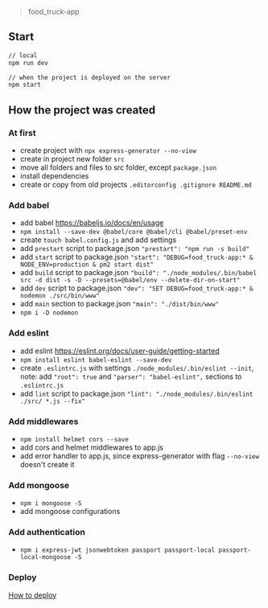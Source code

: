 > food_truck-app

## Start

```bash
// local
npm run dev

// when the project is deployed on the server
npm start

```

## How the project was created

### At first

* create project with `npx express-generator --no-view`
* create in project new folder `src`
* move all folders and files to src folder, except `package.json`
* install dependencies
* create or copy from old projects `.editorconfig .gitignore README.md`

### Add babel

* add babel https://babeljs.io/docs/en/usage
* `npm install --save-dev @babel/core @babel/cli @babel/preset-env`
* create `touch babel.config.js` and add settings
* add `prestart` script to package.json `"prestart": "npm run -s build"`
* add `start` script to package.json `"start": "DEBUG=food_truck-app:* & NODE_ENV=production & pm2 start dist"`
* add `build` script to package.json `"build": "./node_modules/.bin/babel src -d dist -s -D --presets=@babel/env --delete-dir-on-start"`
* add `dev` script to package.json `"dev": "SET DEBUG=food_truck-app:* & nodemon ./src/bin/www"`
* add `main` section to package.json `"main": "./dist/bin/www"`
* `npm i -D nodemon`

### Add eslint

* add eslint https://eslint.org/docs/user-guide/getting-started
* `npm install eslint babel-eslint --save-dev`
* create `.eslintrc.js` with settings `./node_modules/.bin/eslint --init`, note: add `"root": true` and `"parser": "babel-eslint",` sections to `.eslintrc.js`
* add `lint` script to package.json `"lint": "./node_modules/.bin/eslint ./src/ *.js --fix"`


### Add middlewares

* `npm install helmet cors --save`
* add cors and helmet middlewares to app.js
* add error handler to app.js, since express-generator with flag `--no-view` doesn't create it

### Add mongoose

* `npm i mongoose -S`
* add mongoose configurations

### Add authentication

* `npm i express-jwt jsonwebtoken passport passport-local passport-local-mongoose -S`

### Deploy

[How to deploy](https://www.sitepoint.com/premium/courses/deploying-a-node-js-app-to-digitalocean-2982)
